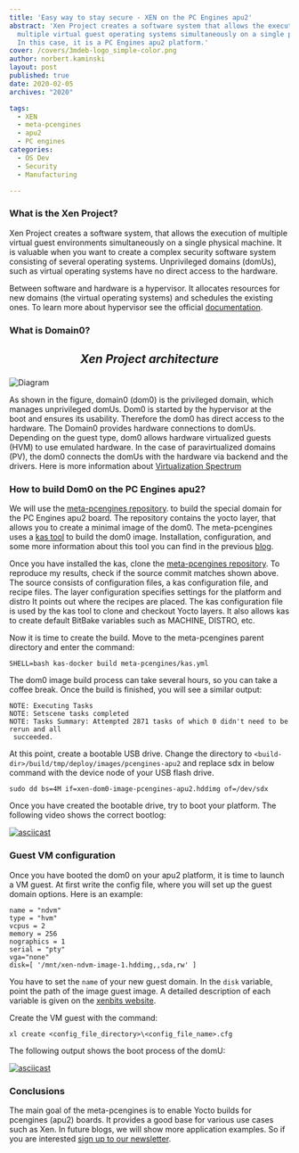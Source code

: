 ```yaml
---
title: 'Easy way to stay secure - XEN on the PC Engines apu2'
abstract: 'Xen Project creates a software system that allows the execution of
  multiple virtual guest operating systems simultaneously on a single physical machine.
  In this case, it is a PC Engines apu2 platform.'
cover: /covers/3mdeb-logo_simple-color.png
author: norbert.kaminski
layout: post
published: true
date: 2020-02-05
archives: "2020"

tags:
  - XEN
  - meta-pcengines
  - apu2
  - PC engines
categories:
  - OS Dev
  - Security
  - Manufacturing

---
```

### What is the Xen Project?

Xen Project creates a software system, that allows the execution of multiple
virtual guest environments simultaneously on a single physical machine.
It is valuable when you want to create a complex security software system
consisting of several operating systems. Unprivileged domains
(domUs), such as virtual operating systems have no direct access to the
hardware.

Between software and hardware is a hypervisor. It allocates resources for
new domains (the virtual operating systems) and schedules the existing ones.
To learn more about hypervisor see the official
[documentation](https://wiki.xenproject.org/wiki/Hypervisor).

### What is Domain0?

<i>
    <h2>
      <p align=center>Xen Project architecture </p>
    </h2>
</i>

![Diagram](/img/xen-architecture.jpg)

As shown in the figure, domain0 (dom0) is the privileged domain, which manages
unprivileged domUs. Dom0 is started by the hypervisor at the boot and
ensures its usability. Therefore the dom0 has direct access to the
hardware. The Domain0 provides hardware connections to domUs. Depending on the
guest type, dom0 allows hardware virtualized guests (HVM) to use emulated
hardware. In the case of paravirtualized domains (PV), the dom0 connects
the domUs with the hardware via backend and the drivers. Here is more
information about [Virtualization Spectrum](https://wiki.xenproject.org/wiki/Understanding_the_Virtualization_Spectrum)

### How to build Dom0 on the PC Engines apu2?

We will use the [meta-pcengines repository](https://github.com/3mdeb/meta-pcengines/tree/c4ee98ab390b073807173584107c09f49ac1e390).
to build the special domain for the PC Engines apu2 board.
The repository contains the yocto layer, that allows you to create a
minimal image of the dom0. The meta-pcengines uses a
[kas tool](https://kas.readthedocs.io/en/1.0/) to build the dom0 image.
Installation, configuration, and some more information about this tool
you can find in the previous [blog](https://blog.3mdeb.com/2019/2019-02-07-kas/).

Once you have installed the kas, clone the
[meta-pcengines repository](https://github.com/3mdeb/meta-pcengines/tree/c4ee98ab390b073807173584107c09f49ac1e390).
To reproduce my results, check if the source commit matches shown above.
The source consists of configuration files, a kas configuration file,
and recipe files. The layer configuration specifies settings for the platform
and distro It points out where the recipes are placed. The kas configuration
file is used by the kas tool to clone and checkout Yocto layers. It also
allows kas to create default BitBake variables such as MACHINE, DISTRO, etc.

Now it is time to create the build. Move to the meta-pcengines parent directory
and enter the command:

```
SHELL=bash kas-docker build meta-pcengines/kas.yml
```

The dom0 image build process can take several hours, so you can take a coffee
break. Once the build is finished, you will see a similar output:

```
NOTE: Executing Tasks
NOTE: Setscene tasks completed
NOTE: Tasks Summary: Attempted 2871 tasks of which 0 didn't need to be rerun and all
 succeeded.
```

At this point, create a bootable USB drive. Change the directory to
`<build-dir>/build/tmp/deploy/images/pcengines-apu2` and replace sdx in below
command with the device node of your USB flash drive.

```
sudo dd bs=4M if=xen-dom0-image-pcengines-apu2.hddimg of=/dev/sdx
```

Once you have created the bootable drive, try to boot your platform.
The following video shows the correct bootlog:

[![asciicast](https://asciinema.org/a/Tr4hhF9sBKC0C9YO5GkwHUrcJ.svg)](https://asciinema.org/a/Tr4hhF9sBKC0C9YO5GkwHUrcJ?t=16)

### Guest VM configuration

Once you have booted the dom0 on your apu2 platform, it is time to launch a VM
guest. At first write the config file, where you will set up the guest domain
options. Here is an example:

```
name = "ndvm"
type = "hvm"
vcpus = 2
memory = 256
nographics = 1
serial = "pty"
vga="none"
disk=[ '/mnt/xen-ndvm-image-1.hddimg,,sda,rw' ]
```

You have to set the `name` of your new guest domain. In the `disk` variable,
point the path of the image guest image. A detailed description of each variable
is given on the [xenbits website](https://xenbits.xen.org/docs/unstable/man/xl.cfg.5.html).

Create the VM guest with the command:

```
xl create <config_file_directory>\<config_file_name>.cfg
```

The following output shows the boot process of the domU:

[![asciicast](https://asciinema.org/a/aQfr4P7HneRxkzIN42iHFX3Sd.svg)](https://asciinema.org/a/aQfr4P7HneRxkzIN42iHFX3Sd?t=10)

### Conclusions

The main goal of the meta-pcengines is to enable Yocto builds for pcengines
(apu2) boards. It provides a good base for various use cases such as Xen.
In future blogs, we will show more application examples.
So if you are interested [sign up to our newsletter](http://eepurl.com/doF8GX).
